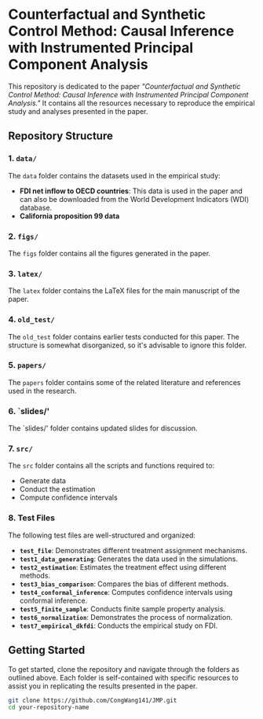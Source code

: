 # Counterfactual and Synthetic Control Method: Causal Inference with Instrumented Principal Component Analysis

This repository is dedicated to the paper *"Counterfactual and Synthetic Control Method: Causal Inference with Instrumented Principal Component Analysis."* It contains all the resources necessary to reproduce the empirical study and analyses presented in the paper.

## Repository Structure

### 1. `data/`
The `data` folder contains the datasets used in the empirical study:

- **FDI net inflow to OECD countries**: This data is used in the paper and can also be downloaded from the World Development Indicators (WDI) database.
- **California proposition 99 data**

### 2. `figs/`
The `figs` folder contains all the figures generated in the paper.

### 3. `latex/`
The `latex` folder contains the LaTeX files for the main manuscript of the paper.

### 4. `old_test/`
The `old_test` folder contains earlier tests conducted for this paper. The structure is somewhat disorganized, so it's advisable to ignore this folder.

### 5. `papers/`
The `papers` folder contains some of the related literature and references used in the research.

### 6. `slides/'
The `slides/' folder contains updated slides for discussion.

### 7. `src/`
The `src` folder contains all the scripts and functions required to:

- Generate data
- Conduct the estimation
- Compute confidence intervals

### 8. Test Files
The following test files are well-structured and organized:

- **`test_file`**: Demonstrates different treatment assignment mechanisms.
- **`test1_data_generating`**: Generates the data used in the simulations.
- **`test2_estimation`**: Estimates the treatment effect using different methods.
- **`test3_bias_comparison`**: Compares the bias of different methods.
- **`test4_conformal_inference`**: Computes confidence intervals using conformal inference.
- **`test5_finite_sample`**: Conducts finite sample property analysis.
- **`test6_normalization`**: Demonstrates the process of normalization.
- **`test7_empirical_dkfdi`**: Conducts the empirical study on FDI.

## Getting Started

To get started, clone the repository and navigate through the folders as outlined above. Each folder is self-contained with specific resources to assist you in replicating the results presented in the paper.

```bash
git clone https://github.com/CongWang141/JMP.git
cd your-repository-name
